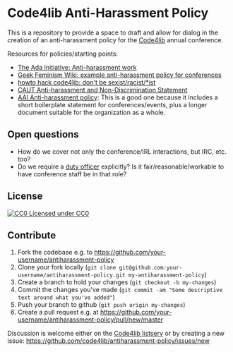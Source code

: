 Code4lib Anti-Harassment Policy
===============================

This is a repository to provide a space to draft and allow for dialog in the creation of an anti-harassment policy for the [Code4lib](http://code4lib.org/) annual conference. 

Resources for policies/starting points:

* [The Ada Initiative: Anti-harassment work](http://adainitiative.org/what-we-do/conference-policies/)
* [Geek Feminism Wiki: example anti-harassment policy for conferences](http://geekfeminism.wikia.com/wiki/Conference_anti-harassment/Policy)
* [howto hack code4lib: don't be sexist/racist/*ist](http://wiki.code4lib.org/index.php/How_to_hack_code4lib#Don.27t_be_sexist.2Fracist.2F.2Aist)
* [CAUT Anti-harassment and Non-Discrimination Statement](https://www.caut.ca/pages.asp?page=302&lang=1)
* [AAI Anti-harassment policy](http://www.atheistalliance.org/activities/23-conventions/507-anti-harassment-policy): This is a good one because it includes a short boilerplate statement for conferences/events, plus a longer document suitable for the organization as a whole. 

## Open questions

* How do we cover not only the conference/IRL interactions, but IRC, etc. too?
* Do we require a [duty officer](http://geekfeminism.wikia.com/wiki/Conference_anti-harassment/Duty_officer) explicitly? Is it fair/reasonable/workable to have conference staff be in that role?

## License

[![CC0](http://i.creativecommons.org/p/zero/1.0/80x15.png) Licensed under CC0](http://creativecommons.org/publicdomain/zero/1.0/)

## Contribute

1. Fork the codebase e.g. to https://github.com/your-username/antiharassment-policy
1. Clone your fork locally (`git clone
git@github.com:your-username/antiharassment-policy.git my-antiharassment-policy`)
1. Create a branch to hold your changes (`git checkout -b my-changes`)
1. Commit the changes you've made (`git commit -am "Some descriptive text around
what you've added"`)
1. Push your branch to github (`git push origin my-changes`)
1. Create a pull request e.g. at https://github.com/your-username/antiharassment-policy/pull/new/master

Discussion is welcome either on the [Code4lib listserv](https://listserv.nd.edu/cgi-bin/wa?SUBED1=CODE4LIB&A=1) or by creating a new issue: https://github.com/code4lib/antiharassment-policy/issues/new

